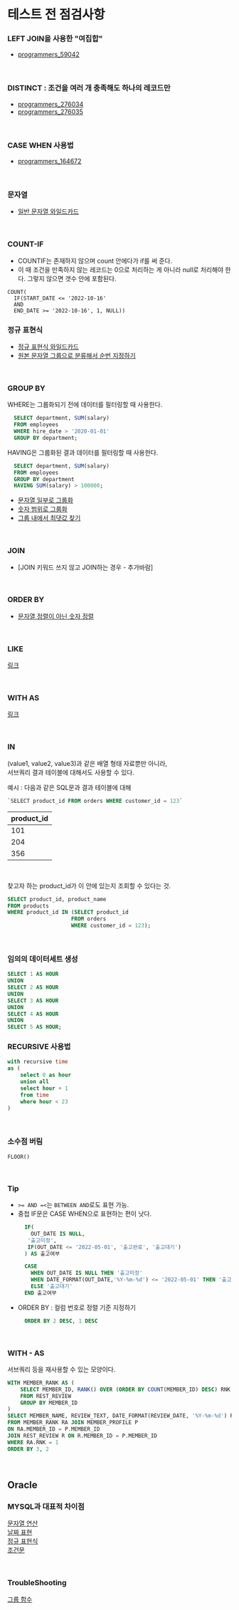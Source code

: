 # 테스트 전 점검사항
### LEFT JOIN을 사용한 "여집합"
- [programmers_59042](https://github.com/TPA-ThreeProblemsAday/TPA_CHB/blob/main/hyobin/MYSQL/join/programmers_59042.sql)

<BR>

### DISTINCT : 조건을 여러 개 충족해도 하나의 레코드만
- [programmers_276034](https://github.com/TPA-ThreeProblemsAday/TPA_CHB/blob/main/hyobin/MYSQL/distinct/programmers_276034.sql)
- [programmers_276035](https://github.com/AtomicLiquors/TPA_CHB/blob/main/hyobin/MYSQL/join/programmers_276035.sql)

<BR>

### CASE WHEN 사용법
- [programmers_164672](https://github.com/TPA-ThreeProblemsAday/TPA_CHB/tree/main/hyobin/MYSQL/string)

<BR>

### 문자열
- [일반 문자열 와일드카드](https://github.com/TPA-ThreeProblemsAday/TPA_CHB/blob/main/hyobin/MYSQL/string/programmers_157343.sql)

<BR>

### COUNT-IF
- COUNTIF는 존재하지 않으며 count 안에다가 if를 써 준다.
- 이 때 조건을 만족하지 않는 레코드는 0으로 처리하는 게 아니라 null로 처리해야 한다. 그렇지 않으면 갯수 안에 포함된다.
```
COUNT(
  IF(START_DATE <= '2022-10-16'
  AND
  END_DATE >= '2022-10-16', 1, NULL))
```

### 정규 표현식
- [정규 표현식 와일드카드](https://github.com/TPA-ThreeProblemsAday/TPA_CHB/blob/main/hyobin/MYSQL/string/regex/programmers_59045.sql)
- [원본 문자열 그룹으로 분류해서 순번 지정하기](https://github.com/AtomicLiquors/TPA_CHB/blob/main/hyobin/MYSQL/string/regex/programmers_164670.sql)

<BR>

### GROUP BY
WHERE는 그룹화되기 전에 데이터를 필터링할 때 사용한다.  
  ```sql
    SELECT department, SUM(salary)
    FROM employees
    WHERE hire_date > '2020-01-01'
    GROUP BY department;
  ```
HAVING은 그룹화된 결과 데이터를 필터링할 때 사용한다.
  ```sql
    SELECT department, SUM(salary)
    FROM employees
    GROUP BY department
    HAVING SUM(salary) > 100000;
  ```
- [문자열 일부로 그룹화](https://github.com/TPA-ThreeProblemsAday/TPA_CHB/blob/main/hyobin/MYSQL/group/programmers_131529.sql)
- [숫자 범위로 그룹화](https://coding-su.tistory.com/76)
- [그룹 내에서 최댓값 찾기](https://github.com/AtomicLiquors/SQL_Test_Practice/blob/main/group/maximum_in_group.md)
  
<BR>

### JOIN
- [JOIN 키워드 쓰지 않고 JOIN하는 경우 - 추가바람]

<BR>

### ORDER BY
- [문자열 정렬이 아닌 숫자 정렬](https://github.com/AtomicLiquors/SQL_Test_Practice/blob/main/order/Programmers_284531.sql)


<BR>

### LIKE
[링크](https://github.com/AtomicLiquors/SQL_Test_Practice/blob/main/LIKE.md)

<BR>

### WITH AS
[링크](https://github.com/AtomicLiquors/SQL_Test_Practice/blob/main/CTE.md)

<BR>

### IN
(value1, value2, value3)과 같은 배열 형태 자료뿐만 아니라,  
서브쿼리 결과 테이블에 대해서도 사용할 수 있다.

예시 : 다음과 같은 SQL문과 결과 테이블에 대해
```sql
`SELECT product_id FROM orders WHERE customer_id = 123`
```

| product_id |
|------------|
| 101        |
| 204        |
| 356        |

<br>

찾고자 하는 product_id가 이 안에 있는지 조회할 수 있다는 것.
```sql
SELECT product_id, product_name
FROM products
WHERE product_id IN (SELECT product_id
                    FROM orders
                    WHERE customer_id = 123);
```

<br>

### 임의의 데이터세트 생성

```sql
SELECT 1 AS HOUR
UNION
SELECT 2 AS HOUR
UNION
SELECT 3 AS HOUR
UNION
SELECT 4 AS HOUR
UNION
SELECT 5 AS HOUR;
```

### RECURSIVE 사용법
```sql
with recursive time
as (
    select 0 as hour
    union all
    select hour + 1
    from time
    where hour < 23
)
```

<BR>

### 소수점 버림
```
FLOOR()
```


<BR>

### Tip
- `>= AND =<`는 `BETWEEN AND`로도 표현 가능.
- 중첩 IF문은 CASE WHEN으로 표현하는 편이 낫다.
    ```SQL
      IF(
        OUT_DATE IS NULL, 
       '출고미정', 
       IF(OUT_DATE <= '2022-05-01', '출고완료', '출고대기')
      ) AS 출고여부
    ```
    ```SQL
      CASE
        WHEN OUT_DATE IS NULL THEN '출고미정' 
        WHEN DATE_FORMAT(OUT_DATE,'%Y-%m-%d') <= '2022-05-01' THEN '출고완료'
        ELSE '출고대기'
      END 출고여부 
    ```
- ORDER BY : 컬럼 번호로 정렬 기준 지정하기
    ```SQL
      ORDER BY 2 DESC, 1 DESC
    ```

<br>

### WITH - AS
서브쿼리 등을 재사용할 수 있는 모양이다.
```SQL
WITH MEMBER_RANK AS (
    SELECT MEMBER_ID, RANK() OVER (ORDER BY COUNT(MEMBER_ID) DESC) RNK
    FROM REST_REVIEW
    GROUP BY MEMBER_ID 
)
SELECT MEMBER_NAME,	REVIEW_TEXT, DATE_FORMAT(REVIEW_DATE, '%Y-%m-%d') REVIEW_DATE
FROM MEMBER_RANK RA JOIN MEMBER_PROFILE P 
ON RA.MEMBER_ID = P.MEMBER_ID 
JOIN REST_REVIEW R ON R.MEMBER_ID = P.MEMBER_ID 
WHERE RA.RNK = 1
ORDER BY 3, 2
```

<br>

## Oracle
### MYSQL과 대표적 차이점
[문자열 연산](https://github.com/AtomicLiquors/SQL_Test_Practice/blob/main/string/ORACLE_COMPARISON.MD)  
[날짜 표현](https://github.com/AtomicLiquors/SQL_Test_Practice/blob/main/date/Oracle_Comparison.md)  
[정규 표현식](https://github.com/AtomicLiquors/SQL_Test_Practice/blob/main/regex/Oracle_Comparison.MD)  
[조건문](https://github.com/AtomicLiquors/SQL_Test_Practice/blob/main/conditional/Oracle_Comparison.md)


<br>

### TroubleShooting
[그룹 함수](https://github.com/AtomicLiquors/SQL_Test_Practice/blob/main/group/Oracle.md)

